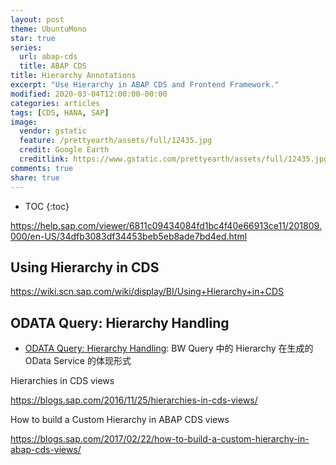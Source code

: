 ```yaml
---
layout: post
theme: UbuntuMono
star: true
series:
  url: abap-cds
  title: ABAP CDS
title: Hierarchy Annotations
excerpt: "Use Hierarchy in ABAP CDS and Frontend Framework."
modified: 2020-03-04T12:00:00-00:00
categories: articles
tags: [CDS, HANA, SAP]
image:
  vendor: gstatic
  feature: /prettyearth/assets/full/12435.jpg
  credit: Google Earth
  creditlink: https://www.gstatic.com/prettyearth/assets/full/12435.jpg
comments: true
share: true
---
```


* TOC
{:toc}

https://help.sap.com/viewer/6811c09434084fd1bc4f40e66913ce11/201809.000/en-US/34dfb3083df34453beb5eb8ade7bd4ed.html

## Using Hierarchy in CDS

https://wiki.scn.sap.com/wiki/display/BI/Using+Hierarchy+in+CDS

## ODATA Query: Hierarchy Handling

* [ODATA Query: Hierarchy Handling](https://wiki.scn.sap.com/wiki/display/BI/ODATA+Query%3A+Hierarchy+Handling): BW Query 中的 Hierarchy 在生成的 OData Service 的体现形式


Hierarchies in CDS views

https://blogs.sap.com/2016/11/25/hierarchies-in-cds-views/

How to build a Custom Hierarchy in ABAP CDS views


https://blogs.sap.com/2017/02/22/how-to-build-a-custom-hierarchy-in-abap-cds-views/